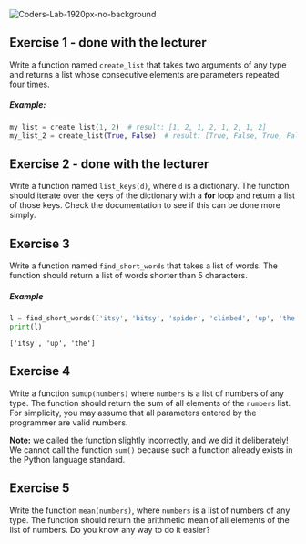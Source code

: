 ![Coders-Lab-1920px-no-background](https://user-images.githubusercontent.com/30623667/104709394-2cabee80-571f-11eb-9518-ea6a794e558e.png)


## Exercise 1 - done with the lecturer

Write a function named `create_list` that takes two arguments of any type and returns a list whose consecutive elements are parameters repeated four times.

##### Example:

```python
my_list = create_list(1, 2)  # result: [1, 2, 1, 2, 1, 2, 1, 2]
my_list_2 = create_list(True, False)  # result: [True, False, True, False, True, False, True, False]
```


## Exercise 2 - done with the lecturer

Write a function named `list_keys(d)`, where `d` is a dictionary. The function should iterate over the keys of the dictionary with a **for** loop and return a list of those keys. Check the documentation to see if this can be done more simply.


## Exercise 3

Write a function named `find_short_words` that takes a list of words.
The function should return a list of words shorter than 5 characters.

##### Example
```python
l = find_short_words(['itsy', 'bitsy', 'spider', 'climbed', 'up', 'the', 'waterspout'])
print(l)
```
```
['itsy', 'up', 'the']
```


## Exercise 4

Write a function `sumup(numbers)` where `numbers` is a list of numbers of any type.
The function should return the sum of all elements of the `numbers` list. For simplicity, you may assume that all parameters entered by the programmer are valid numbers.

**Note:** we called the function slightly incorrectly, and we did it deliberately! We cannot call the function `sum()` because such a function already exists in the Python language standard.


## Exercise 5

Write the function `mean(numbers)`, where `numbers` is a list of numbers of any type. The function should return the arithmetic mean of all elements of the list of numbers.
Do you know any way to do it easier?
